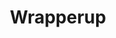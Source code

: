---
title: Wrapperup
github: https://github.com/Wrapperup
mode: dark
transition: 1s
score: 77.9
archetype:
- GIF
---